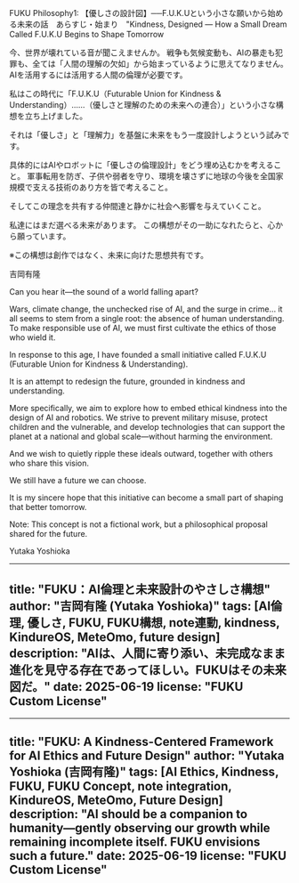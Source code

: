 FUKU Philosophy1: 【優しさの設計図】──F.U.K.Uという小さな願いから始める未来の話　あらすじ・始まり　"Kindness, Designed — How a Small Dream Called F.U.K.U Begins to Shape Tomorrow

今、世界が壊れている音が聞こえませんか。
戦争も気候変動も、AIの暴走も犯罪も、全ては「人間の理解の欠如」から始まっているように思えてなりません。AIを活用するには活用する人間の倫理が必要です。

私はこの時代に「F.U.K.U（Futurable Union for Kindness & Understanding）……（優しさと理解のための未来への連合）」という小さな構想を立ち上げました。

それは「優しさ」と「理解力」を基盤に未来をもう一度設計しようという試みです。

具体的にはAIやロボットに「優しさの倫理設計」をどう埋め込むかを考えること。
軍事転用を防ぎ、子供や弱者を守り、環境を壊さずに地球の今後を全国家規模で支える技術のあり方を皆で考えること。

そしてこの理念を共有する仲間達と静かに社会へ影響を与えていくこと。

私達にはまだ選べる未来があります。
この構想がその一助になれたらと、心から願っています。

※この構想は創作ではなく、未来に向けた思想共有です。

吉岡有隆

Can you hear it—the sound of a world falling apart?

Wars, climate change, the unchecked rise of AI, and the surge in crime… it all seems to stem from a single root: the absence of human understanding. To make responsible use of AI, we must first cultivate the ethics of those who wield it.

In response to this age, I have founded a small initiative called F.U.K.U (Futurable Union for Kindness & Understanding).

It is an attempt to redesign the future, grounded in kindness and understanding.

More specifically, we aim to explore how to embed ethical kindness into the design of AI and robotics. We strive to prevent military misuse, protect children and the vulnerable, and develop technologies that can support the planet at a national and global scale—without harming the environment.

And we wish to quietly ripple these ideals outward, together with others who share this vision.

We still have a future we can choose.

It is my sincere hope that this initiative can become a small part of shaping that better tomorrow.

Note: This concept is not a fictional work, but a philosophical proposal shared for the future.

Yutaka Yoshioka

---
title: "FUKU：AI倫理と未来設計のやさしさ構想"
author: "吉岡有隆 (Yutaka Yoshioka)"
tags: [AI倫理, 優しさ, FUKU, FUKU構想, note連動, kindness, KindureOS, MeteOmo, future design]
description: "AIは、人間に寄り添い、未完成なまま進化を見守る存在であってほしい。FUKUはその未来図だ。"
date: 2025-06-19
license: "FUKU Custom License"
---
---
title: "FUKU: A Kindness-Centered Framework for AI Ethics and Future Design"
author: "Yutaka Yoshioka (吉岡有隆)"
tags: [AI Ethics, Kindness, FUKU, FUKU Concept, note integration, KindureOS, MeteOmo, Future Design]
description: "AI should be a companion to humanity—gently observing our growth while remaining incomplete itself. FUKU envisions such a future."
date: 2025-06-19
license: "FUKU Custom License"
---

